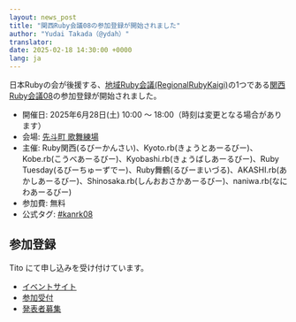 ```yaml
---
layout: news_post
title: "関西Ruby会議08の参加登録が開始されました"
author: "Yudai Takada（@ydah）"
translator:
date: 2025-02-18 14:30:00 +0000
lang: ja
---
```


日本Rubyの会が後援する、[地域Ruby会議(RegionalRubyKaigi)][1]の1つである[関西Ruby会議08](https://regional.rubykaigi.org/kansai08/)の参加登録が開始されました。

* 開催日: 2025年6月28日(土) 10:00 〜 18:00（時刻は変更となる場合があります）
* 会場: [先斗町 歌舞練場](https://maps.app.goo.gl/tf7ucg1ijkSjVjTr9)
* 主催: Ruby関西(るびーかんさい)、Kyoto.rb(きょうとあーるびー)、Kobe.rb(こうべあーるびー)、Kyobashi.rb(きょうばしあーるびー)、Ruby Tuesday(るびーちゅーずでー)、Ruby舞鶴(るびーまいづる)、AKASHI.rb(あかしあーるびー)、Shinosaka.rb(しんおおさかあーるびー)、naniwa.rb(なにわあーるびー)
* 参加費: 無料
* 公式タグ: [#kanrk08](https://twitter.com/search?q=kanrk08&src=typd&f=realtime)

## 参加登録

Tito にて申し込みを受け付けています。

* [イベントサイト](https://regional.rubykaigi.org/kansai08/)
* [参加受付](https://ti.to/kansairubykaigi/08)
* [発表者募集](https://forms.gle/ijBZ6WM63XJ4rdc58)

[1]: http://regional.rubykaigi.org/
